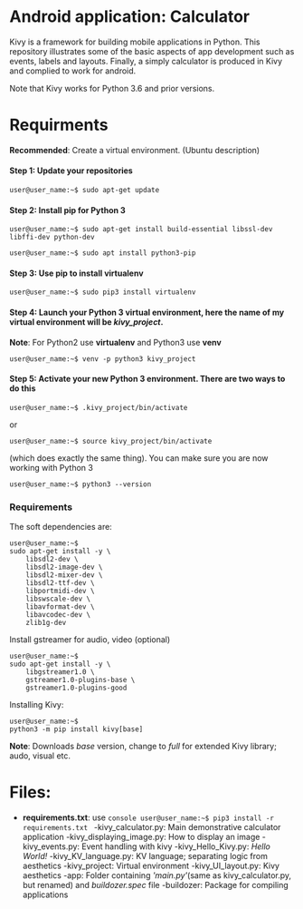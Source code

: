 # Android application: Calculator

Kivy is a framework for building mobile applications in Python. This repository illustrates some of the basic aspects of app development such as events, labels and layouts. Finally, a simply calculator is produced in Kivy and complied to work for android.

Note that Kivy works for Python 3.6 and prior versions. 


# Requirments
__Recommended__: Create a virtual environment. (Ubuntu description)
#### Step 1: Update your repositories
```console
user@user_name:~$ sudo apt-get update

```
#### Step 2: Install pip for Python 3
```console
user@user_name:~$ sudo apt-get install build-essential libssl-dev libffi-dev python-dev
```
```console
user@user_name:~$ sudo apt install python3-pip
```
#### Step 3: Use pip to install virtualenv
```console
user@user_name:~$ sudo pip3 install virtualenv
```
#### Step 4: Launch your Python 3 virtual environment, here the name of my virtual environment will be _kivy_project_.
__Note__: For Python2 use __virtualenv__ and Python3 use __venv__
```console
user@user_name:~$ venv -p python3 kivy_project
```
#### Step 5: Activate your new Python 3 environment. There are two ways to do this
```console
user@user_name:~$ .kivy_project/bin/activate 
```
or
```console
user@user_name:~$ source kivy_project/bin/activate 
```
(which does exactly the same thing).
You can make sure you are now working with Python 3
```console
user@user_name:~$ python3 --version 
```
### Requirements
The soft dependencies are:
```console
user@user_name:~$
sudo apt-get install -y \
    libsdl2-dev \
    libsdl2-image-dev \
    libsdl2-mixer-dev \
    libsdl2-ttf-dev \
    libportmidi-dev \
    libswscale-dev \
    libavformat-dev \
    libavcodec-dev \
    zlib1g-dev
```
Install gstreamer for audio, video (optional)
```console
user@user_name:~$
sudo apt-get install -y \
    libgstreamer1.0 \
    gstreamer1.0-plugins-base \
    gstreamer1.0-plugins-good
```
Installing Kivy: 
```console
user@user_name:~$
python3 -m pip install kivy[base]
```
__Note__: Downloads _base_ version, change to _full_ for extended Kivy library; audo, visual etc.

# Files:
- __requirements.txt__: use ```console user@user_name:~$ pip3 install -r requirements.txt ```
-kivy_calculator.py: Main demonstrative calculator application
-kivy_displaying_image.py: How to display an image
-kivy_events.py: Event handling with kivy
-kivy_Hello_Kivy.py: _Hello_ _World!_
-kivy_KV_language.py: KV language; separating logic from aesthetics
-kivy_project: Virtual environment
-kivy_UI_layout.py: Kivy aesthetics
-app: Folder containing _'main.py'_(same as kivy_calculator.py, but renamed) and _buildozer.spec_ file 
-buildozer: Package for compiling applications 
